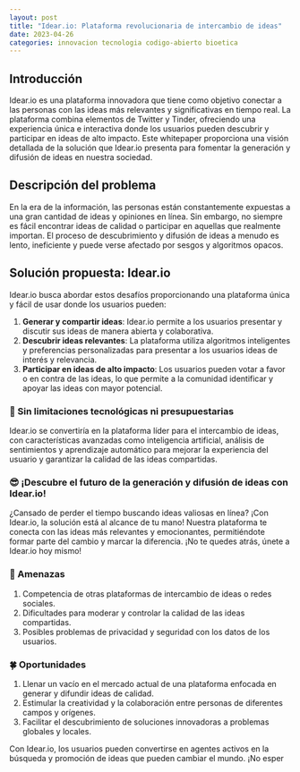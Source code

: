 ```yaml
---
layout: post
title: "Idear.io: Plataforma revolucionaria de intercambio de ideas"
date: 2023-04-26
categories: innovacion tecnologia codigo-abierto bioetica
---
```


## Introducción

Idear.io es una plataforma innovadora que tiene como objetivo conectar a las personas con las ideas más relevantes y significativas en tiempo real. La plataforma combina elementos de Twitter y Tinder, ofreciendo una experiencia única e interactiva donde los usuarios pueden descubrir y participar en ideas de alto impacto. Este whitepaper proporciona una visión detallada de la solución que Idear.io presenta para fomentar la generación y difusión de ideas en nuestra sociedad.

## Descripción del problema

En la era de la información, las personas están constantemente expuestas a una gran cantidad de ideas y opiniones en línea. Sin embargo, no siempre es fácil encontrar ideas de calidad o participar en aquellas que realmente importan. El proceso de descubrimiento y difusión de ideas a menudo es lento, ineficiente y puede verse afectado por sesgos y algoritmos opacos.

## Solución propuesta: Idear.io

Idear.io busca abordar estos desafíos proporcionando una plataforma única y fácil de usar donde los usuarios pueden:

1. **Generar y compartir ideas**: Idear.io permite a los usuarios presentar y discutir sus ideas de manera abierta y colaborativa.
2. **Descubrir ideas relevantes**: La plataforma utiliza algoritmos inteligentes y preferencias personalizadas para presentar a los usuarios ideas de interés y relevancia.
3. **Participar en ideas de alto impacto**: Los usuarios pueden votar a favor o en contra de las ideas, lo que permite a la comunidad identificar y apoyar las ideas con mayor potencial.

### 📄 Sin limitaciones tecnológicas ni presupuestarias

Idear.io se convertiría en la plataforma líder para el intercambio de ideas, con características avanzadas como inteligencia artificial, análisis de sentimientos y aprendizaje automático para mejorar la experiencia del usuario y garantizar la calidad de las ideas compartidas.

### 😎 ¡Descubre el futuro de la generación y difusión de ideas con Idear.io!

¿Cansado de perder el tiempo buscando ideas valiosas en línea? ¡Con Idear.io, la solución está al alcance de tu mano! Nuestra plataforma te conecta con las ideas más relevantes y emocionantes, permitiéndote formar parte del cambio y marcar la diferencia. ¡No te quedes atrás, únete a Idear.io hoy mismo!

### 👀 Amenazas

1. Competencia de otras plataformas de intercambio de ideas o redes sociales.
2. Dificultades para moderar y controlar la calidad de las ideas compartidas.
3. Posibles problemas de privacidad y seguridad con los datos de los usuarios.

### 🍀 Oportunidades

1. Llenar un vacío en el mercado actual de una plataforma enfocada en generar y difundir ideas de calidad.
2. Estimular la creatividad y la colaboración entre personas de diferentes campos y orígenes.
3. Facilitar el descubrimiento de soluciones innovadoras a problemas globales y locales.

Con Idear.io, los usuarios pueden convertirse en agentes activos en la búsqueda y promoción de ideas que pueden cambiar el mundo. ¡No esper
